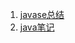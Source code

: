 
1. [javase总结](https://www.processon.com/view/link/6038fab4e401fd029002387b)
2. [java笔记](https://github.com/FearlessMa/Learn-Java)